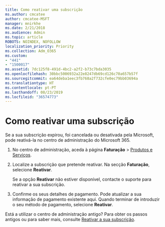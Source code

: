 ```yaml
---
title: Como reativar uma subscrição
ms.author: cmcatee
author: cmcatee-MSFT
manager: mnirkhe
ms.date: 2/21/2018
ms.audience: Admin
ms.topic: article
ROBOTS: NOINDEX, NOFOLLOW
localization_priority: Priority
ms.collection: Adm_O365
ms.custom:
- "441"
- "1500017"
ms.assetid: 7dc125f8-491d-4bc2-a2f2-b73c7bda3035
ms.openlocfilehash: 30bbc5006932a22e8247db69cd126c70a657b57f
ms.sourcegitcommit: ea64deba1eec3fb768a2f732cfe0ec79bb03694a
ms.translationtype: HT
ms.contentlocale: pt-PT
ms.lasthandoff: 08/23/2019
ms.locfileid: "36574773"
---
```

# <a name="how-to-reactivate-a-subscription"></a>Como reativar uma subscrição

Se a sua subscrição expirou, foi cancelada ou desativada pela Microsoft, pode reativá-la no centro de administração do Microsoft 365.
  
1. No centro de administração, aceda à página **Faturação** \> [Produtos e Serviços](https://go.microsoft.com/fwlink/p/?linkid=842054).

2. Localize a subscrição que pretende reativar. Na secção **Faturação**, selecione **Reativar**.

    Se a opção **Reativar** não estiver disponível, contacte o suporte para reativar a sua subscrição.

3. Confirme os seus detalhes de pagamento. Pode atualizar a sua informação de pagamento existente aqui. Quando terminar de introduzir o seu método de pagamento, selecione **Reativar**.

Está a utilizar o centro de administração antigo? Para obter os passos antigos ou para saber mais, consulte [Reativar a sua subscrição](https://docs.microsoft.com/office365/admin/subscriptions-and-billing/reactivate-your-subscription).
